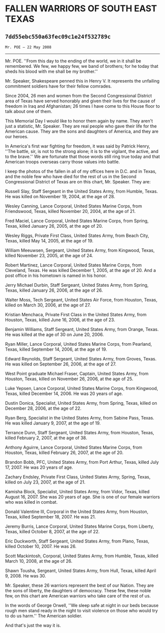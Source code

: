 # FALLEN WARRIORS OF SOUTH EAST TEXAS
## `7dd55ebc550a63fec09c1e24f532789c`
`Mr. POE — 22 May 2008`

---


Mr. POE. ''From this day to the ending of the world, we in it shall 
be remembered. We few, we happy few, we band of brothers; for he today 
that sheds his blood with me shall be my brother.''

Mr. Speaker, Shakespeare penned this in Henry V. It represents the 
unfailing commitment soldiers have for their fellow comrades.

Since 2004, 26 men and women from the Second Congressional District 
area of Texas have served honorably and given their lives for the cause 
of freedom in Iraq and Afghanistan; 26 times I have come to this House 
floor to talk about one of them.

This Memorial Day I would like to honor them again by name. They 
aren't just a statistic, Mr. Speaker. They are real people who gave 
their life for the American cause. They are the sons and daughters of 
America, and they are our heroes.

In America's first war fighting for freedom, it was said by Patrick 
Henry, ''The battle, sir, is not to the strong alone; it is to the 
vigilant, the active, and to the brave.'' We are fortunate that those 
words still ring true today and that American troops overseas carry 
those values into battle.



I keep the photos of the fallen in all of my offices here in D.C. and 
in Texas, and the noble few who have died for the rest of us in the 
Second Congressional District of Texas are on this chart, Mr. Speaker. 
They are:

Russell Slay, Staff Sergeant in the United States Army, from Humble, 
Texas. He was killed on November 19, 2004, at the age of 28.

Wesley Canning, Lance Corporal, United States Marine Corps, from 
Friendswood, Texas, killed November 20, 2004, at the age of 21.

Fred Maciel, Lance Corporal, United States Marine Corps, from Spring, 
Texas, killed January 26, 2005, at the age of 20.

Wesley Riggs, Private First Class, United States Army, from Beach 
City, Texas, killed May 14, 2005, at the age of 19.

William Meeuwsen, Sergeant, United States Army, from Kingwood, Texas, 
killed November 23, 2005, at the age of 24.

Robert Martinez, Lance Corporal, United States Marine Corps, from 
Cleveland, Texas. He was killed December 1, 2005, at the age of 20. And 
a post office in his hometown is named in his honor.

Jerry Michael Durbin, Staff Sergeant, United States Army, from 
Spring, Texas, killed January 26, 2006, at the age of 26.

Walter Moss, Tech Sergeant, United States Air Force, from Houston, 
Texas, killed on March 30, 2006, at the age of 27.

Kristian Menchaca, Private First Class in the United States Army, 
from Houston, Texas, killed June 16, 2006, at the age of 23.

Benjamin Williams, Staff Sergeant, United States Army, from Orange, 
Texas. He was killed at the age of 30 on June 20, 2006.

Ryan Miller, Lance Corporal, United States Marine Corps, from 
Pearland, Texas, killed September 14, 2006, at the age of 19.

Edward Reynolds, Staff Sergeant, United States Army, from Groves, 
Texas. He was killed on September 26, 2006, at the age of 27.

West Point graduate Michael Fraser, Captain, United States Army, from 
Houston, Texas, killed on November 26, 2006, at the age of 25.

Luke Yepsen, Lance Corporal, United States Marine Corps, from 
Kingwood, Texas, killed December 14, 2006. He was 20 years of age.

Dustin Donica, Specialist, United States Army, from Spring, Texas, 
killed on December 28, 2006, at the age of 22.

Ryan Berg, Specialist in the United States Army, from Sabine Pass, 
Texas. He was killed January 9, 2007, at the age of 19.

Terrance Dunn, Staff Sergeant, United States Army, from Houston, 
Texas, killed February 2, 2007, at the age of 38.

Anthony Aguirre, Lance Corporal, United States Marine Corps, from 
Houston, Texas, killed February 26, 2007, at the age of 20.

Brandon Bobb, PFC, United States Army, from Port Arthur, Texas, 
killed July 17, 2007. He was 20 years of age.

Zachary Endsley, Private First Class, United States Army, Spring, 
Texas, killed on July 23, 2007, at the age of 21.

Kamisha Block, Specialist, United States Army, from Vidor, Texas, 
killed August 16, 2007. She was 20 years of age. She is one of our 
female warriors who was killed in combat.

Donald Valentine III, Corporal in the United States Army, from 
Houston, Texas, killed September 18, 2007. He was 21.

Jeremy Burris, Lance Corporal, United States Marine Corps, from 
Liberty, Texas, killed October 8, 2007, at the age of 22.

Eric Duckworth, Staff Sergeant, United States Army, from Plano, 
Texas, killed October 10, 2007. He was 26.

Scott Mackintosh, Corporal, United States Army, from Humble, Texas, 
killed March 10, 2008, at the age of 26.

Shawn Tousha, Sergeant, United States Army, from Hull, Texas, killed 
April 9, 2008. He was 30.

Mr. Speaker, these 26 warriors represent the best of our Nation. They 
are the sons of liberty, the daughters of democracy. These few, these 
noble few, on this chart are American warriors who take care of the 
rest of us.

In the words of George Orwell, ''We sleep safe at night in our beds 
because rough men stand ready in the night to visit violence on those 
who would try to do us harm.'' The American soldier.

And that's just the way it is.
